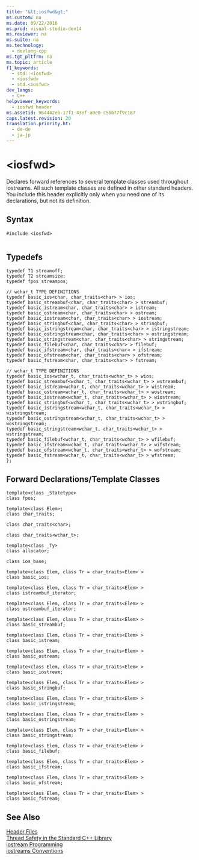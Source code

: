 ```yaml
---
title: "&lt;iosfwd&gt;"
ms.custom: na
ms.date: 09/22/2016
ms.prod: visual-studio-dev14
ms.reviewer: na
ms.suite: na
ms.technology: 
  - devlang-cpp
ms.tgt_pltfrm: na
ms.topic: article
f1_keywords: 
  - std::<iosfwd>
  - <iosfwd>
  - std.<iosfwd>
dev_langs: 
  - C++
helpviewer_keywords: 
  - iosfwd header
ms.assetid: 964442eb-17f1-43ef-a0e0-c5bb77f9c187
caps.latest.revision: 20
translation.priority.ht: 
  - de-de
  - ja-jp
---
```

# &lt;iosfwd&gt;
Declares forward references to several template classes used throughout iostreams. All such template classes are defined in other standard headers. You include this header explicitly only when you need one of its declarations, but not its definition.  
  
## Syntax  
  
```  
#include <iosfwd>  
  
```  
  
## Typedefs  
  
```  
typedef T1 streamoff;  
typedef T2 streamsize;  
typedef fpos streampos;  
  
// wchar_t TYPE DEFINITIONS  
typedef basic_ios<char, char_traits<char> > ios;  
typedef basic_streambuf<char, char_traits<char> > streambuf;  
typedef basic_istream<char, char_traits<char> > istream;  
typedef basic_ostream<char, char_traits<char> > ostream;  
typedef basic_iostream<char, char_traits<char> > iostream;  
typedef basic_stringbuf<char, char_traits<char> > stringbuf;  
typedef basic_istringstream<char, char_traits<char> > istringstream;  
typedef basic_ostringstream<char, char_traits<char> > ostringstream;  
typedef basic_stringstream<char, char_traits<char> > stringstream;  
typedef basic_filebuf<char, char_traits<char> > filebuf;  
typedef basic_ifstream<char, char_traits<char> > ifstream;  
typedef basic_ofstream<char, char_traits<char> > ofstream;  
typedef basic_fstream<char, char_traits<char> > fstream;  
  
// wchar_t TYPE DEFINITIONS  
typedef basic_ios<wchar_t, char_traits<wchar_t> > wios;  
typedef basic_streambuf<wchar_t, char_traits<wchar_t> > wstreambuf;  
typedef basic_istream<wchar_t, char_traits<wchar_t> > wistream;  
typedef basic_ostream<wchar_t, char_traits<wchar_t> > wostream;  
typedef basic_iostream<wchar_t, char_traits<wchar_t> > wiostream;  
typedef basic_stringbuf<wchar_t, char_traits<wchar_t> > wstringbuf;  
typedef basic_istringstream<wchar_t, char_traits<wchar_t> > wistringstream;  
typedef basic_ostringstream<wchar_t, char_traits<wchar_t> > wostringstream;  
typedef basic_stringstream<wchar_t, char_traits<wchar_t> > wstringstream;  
typedef basic_filebuf<wchar_t, char_traits<wchar_t> > wfilebuf;  
typedef basic_ifstream<wchar_t, char_traits<wchar_t> > wifstream;  
typedef basic_ofstream<wchar_t, char_traits<wchar_t> > wofstream;  
typedef basic_fstream<wchar_t, char_traits<wchar_t> > wfstream;  
};  
```  
  
## Forward Declarations/Template Classes  
  
```  
template<class _Statetype>  
class fpos;  
  
template<class Elem>;  
class char_traits;  
  
class char_traits<char>;  
  
class char_traits<wchar_t>;  
  
template<class _Ty>  
class allocator;  
  
class ios_base;  
  
template<class Elem, class Tr = char_traits<Elem> >  
class basic_ios;  
  
template<class Elem, class Tr = char_traits<Elem> >  
class istreambuf_iterator;  
  
template<class Elem, class Tr = char_traits<Elem> >  
class ostreambuf_iterator;  
  
template<class Elem, class Tr = char_traits<Elem> >  
class basic_streambuf;  
  
template<class Elem, class Tr = char_traits<Elem> >  
class basic_istream;  
  
template<class Elem, class Tr = char_traits<Elem> >  
class basic_ostream;  
  
template<class Elem, class Tr = char_traits<Elem> >  
class basic_iostream;  
  
template<class Elem, class Tr = char_traits<Elem> >  
class basic_stringbuf;  
  
template<class Elem, class Tr = char_traits<Elem> >  
class basic_istringstream;  
  
template<class Elem, class Tr = char_traits<Elem> >  
class basic_ostringstream;  
  
template<class Elem, class Tr = char_traits<Elem> >  
class basic_stringstream;  
  
template<class Elem, class Tr = char_traits<Elem> >  
class basic_filebuf;  
  
template<class Elem, class Tr = char_traits<Elem> >  
class basic_ifstream;  
  
template<class Elem, class Tr = char_traits<Elem> >  
class basic_ofstream;  
  
template<class Elem, class Tr = char_traits<Elem> >  
class basic_fstream;  
```  
  
## See Also  
 [Header Files](../vs140/c---standard-library-header-files.md)   
 [Thread Safety in the Standard C++ Library](../vs140/thread-safety-in-the-c---standard-library.md)   
 [iostream Programming](../vs140/iostream-programming.md)   
 [iostreams Conventions](../vs140/iostreams-conventions.md)
